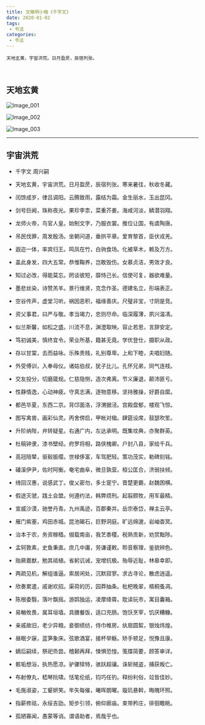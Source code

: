 ```yaml
---
title: 文徵明小楷《千字文》
date: 2020-01-02
tags:
 - 书法
categories:
 - 书法
---
```


```
天地玄黄，宇宙洪荒。日月盈昃，辰宿列张。
```

<br />

## 天地玄黄


![Image_001]( https://md.xushufa.cn/gitimg/document/imgs/shufa/文徵明-小楷千字文/Image_001.png )


![Image_002]( https://md.xushufa.cn/gitimg/document/imgs/shufa/文徵明-小楷千字文/Image_002.png )


![Image_003]( https://md.xushufa.cn/gitimg/document/imgs/shufa/文徵明-小楷千字文/Image_003.png )

---

## 宇宙洪荒


- 千字文 周兴嗣
 
- 天地玄黄，宇宙洪荒。日月盈昃，辰宿列张。寒来暑往，秋收冬藏。
- 闰馀成岁，律吕调阳。云腾致雨，露结为霜。金生丽水，玉出昆冈。
- 剑号巨阙，珠称夜光。果珍李柰，菜重芥姜。海咸河淡，鳞潜羽翔。
- 龙师火帝，鸟官人皇。始制文字，乃服衣裳。推位让国，有虞陶唐。
- 吊民伐罪，周发殷汤。坐朝问道，垂拱平章。爱育黎首，臣伏戎羌。
- 遐迩一体，率宾归王。鸣凤在竹，白驹食场。化被草木，赖及万方。
- 盖此身发，四大五常。恭惟鞠养，岂敢毁伤。女慕贞洁，男效才良。
- 知过必改，得能莫忘。罔谈彼短，靡恃己长。信使可复，器欲难量。
- 墨悲丝染，诗赞羔羊。景行维贤，克念作圣。德建名立，形端表正。
- 空谷传声，虚堂习听。祸因恶积，福缘善庆。尺璧非宝，寸阴是竞。
- 资父事君，曰严与敬。孝当竭力，忠则尽命。临深履薄，夙兴温凊。
- 似兰斯馨，如松之盛。川流不息，渊澄取映。容止若思，言辞安定。
- 笃初诚美，慎终宜令。荣业所基，籍甚无竟。学优登仕，摄职从政。
- 存以甘棠，去而益咏。乐殊贵贱，礼别尊卑。上和下睦，夫唱妇随。
- 外受傅训，入奉母仪。诸姑伯叔，犹子比儿。孔怀兄弟，同气连枝。
- 交友投分，切磨箴规。仁慈隐恻，造次弗离。节义廉退，颠沛匪亏。
- 性静情逸，心动神疲。守真志满，逐物意移。坚持雅操，好爵自縻。
- 都邑华夏，东西二京。背邙面洛，浮渭据泾。宫殿盘郁，楼观飞惊。
- 图写禽兽，画彩仙灵。丙舍傍启，甲帐对楹。肆筵设席，鼓瑟吹笙。
- 升阶纳陛，弁转疑星。右通广内，左达承明。既集坟典，亦聚群英。
- 杜稿钟隶，漆书壁经。府罗将相，路侠槐卿。户封八县，家给千兵。
- 高冠陪辇，驱毂振缨。世禄侈富，车驾肥轻。策功茂实，勒碑刻铭。
- 磻溪伊尹，佐时阿衡。奄宅曲阜，微旦孰营。桓公匡合，济弱扶倾。
- 绮回汉惠，说感武丁。俊乂密勿，多士寔宁。晋楚更霸，赵魏困横。
- 假途灭虢，践土会盟。何遵约法，韩弊烦刑。起翦颇牧，用军最精。
- 宣威沙漠，驰誉丹青。九州禹迹，百郡秦并。岳宗泰岱，禅主云亭。
- 雁门紫塞，鸡田赤城。昆池碣石，巨野洞庭。旷远绵邈，岩岫杳冥。
- 治本于农，务资稼穑。俶载南亩，我艺黍稷。税熟贡新，劝赏黜陟。
- 孟轲敦素，史鱼秉直。庶几中庸，劳谦谨敕。聆音察理，鉴貌辨色。
- 贻厥嘉猷，勉其祗植。省躬讥诫，宠增抗极。殆辱近耻，林皋幸即。
- 两疏见机，解组谁逼。索居闲处，沉默寂寥。求古寻论，散虑逍遥。
- 欣奏累遣，戚谢欢招。渠荷的历，园莽抽条。枇杷晚翠，梧桐蚤凋。
- 陈根委翳，落叶飘摇。游鹍独运，凌摩绛霄。耽读玩市，寓目囊箱。
- 易輶攸畏，属耳垣墙。具膳餐饭，适口充肠。饱饫烹宰，饥厌糟糠。
- 亲戚故旧，老少异粮。妾御绩纺，侍巾帷房。纨扇圆絜，银烛炜煌。
- 昼眠夕寐，蓝笋象床。弦歌酒宴，接杯举觞。矫手顿足，悦豫且康。
- 嫡后嗣续，祭祀烝尝。稽颡再拜，悚惧恐惶。笺牒简要，顾答审详。
- 骸垢想浴，执热愿凉。驴骡犊特，骇跃超骧。诛斩贼盗，捕获叛亡。
- 布射僚丸，嵇琴阮啸。恬笔伦纸，钧巧任钓。释纷利俗，竝皆佳妙。
- 毛施淑姿，工颦妍笑。年矢每催，曦晖朗曜。璇玑悬斡，晦魄环照。
- 指薪修祜，永绥吉劭。矩步引领，俯仰廊庙。束带矜庄，徘徊瞻眺。
- 孤陋寡闻，愚蒙等诮。谓语助者，焉哉乎也。


